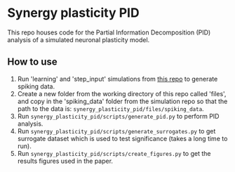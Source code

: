 # Synergy plasticity PID
This repo houses code for the Partial Information Decomposition (PID) analysis of a simulated neuronal plasticity model.


## How to use

1) Run 'learning' and 'step_input' simulations from [this repo](https://github.com/jcussen/synergy_plasticity_simulation) to generate spiking data.
2) Create a new folder from the working directory of this repo called 'files', and copy in the 'spiking_data' folder from the simulation repo so that the path to the data is: `synergy_plasticity_pid/files/spiking_data`.
3) Run `synergy_plasticity_pid/scripts/generate_pid.py` to perform PID analysis.
4) Run `synergy_plasticity_pid/scripts/generate_surrogates.py` to get surrogate dataset which is used to test significance (takes a long time to run).
5) Run `synergy_plasticity_pid/scripts/create_figures.py` to get the results figures used in the paper.
